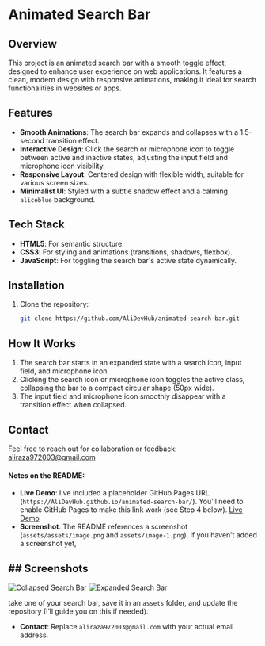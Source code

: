 
# Animated Search Bar

## Overview
This project is an animated search bar with a smooth toggle effect, designed to enhance user experience on web applications. It features a clean, modern design with responsive animations, making it ideal for search functionalities in websites or apps.

## Features
- **Smooth Animations**: The search bar expands and collapses with a 1.5-second transition effect.
- **Interactive Design**: Click the search or microphone icon to toggle between active and inactive states, adjusting the input field and microphone icon visibility.
- **Responsive Layout**: Centered design with flexible width, suitable for various screen sizes.
- **Minimalist UI**: Styled with a subtle shadow effect and a calming `aliceblue` background.

## Tech Stack
- **HTML5**: For semantic structure.
- **CSS3**: For styling and animations (transitions, shadows, flexbox).
- **JavaScript**: For toggling the search bar's active state dynamically.

## Installation
1. Clone the repository:
   ```bash
   git clone https://github.com/AliDevHub/animated-search-bar.git


## How It Works
1. The search bar starts in an expanded state with a search icon, input field, and microphone icon.
2. Clicking the search icon or microphone icon toggles the active class, collapsing the bar to a compact circular shape (50px wide).
3. The input field and microphone icon smoothly disappear with a transition effect when collapsed.

## Contact
Feel free to reach out for collaboration or feedback: aliraza972003@gmail.com

#### Notes on the README:
- **Live Demo**: I’ve included a placeholder GitHub Pages URL (`https://AliDevHub.github.io/animated-search-bar/`). You’ll need to enable GitHub Pages to make this link work (see Step 4 below).
<a href="https://AliDevHub.github.io/animated-search-bar/">Live Demo</a>
- **Screenshot**: The README references a screenshot (`assets/assets/image.png` and `assets/image-1.png`). If you haven’t added a screenshot yet, 

## ## Screenshots
![Collapsed Search Bar](assets/image.png)
![Expanded Search Bar](assets/image-1.png)

take one of your search bar, save it in an `assets` folder, and update the repository (I’ll guide you on this if needed).
- **Contact**: Replace `aliraza972003@gmail.com` with your actual email address.

